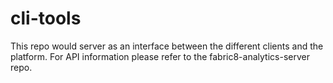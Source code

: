 # cli-tools
This repo would server as an interface between the different clients and the platform. For API information please refer to the fabric8-analytics-server repo.

